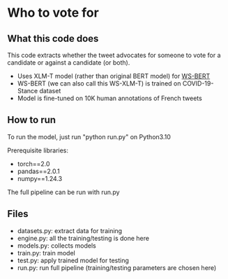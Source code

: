 # Who to vote for
## What this code does
This code extracts whether the tweet advocates for someone to vote for a candidate or against a candidate (or both).

- Uses XLM-T model (rather than original BERT model) for [WS-BERT](https://aclanthology.org/2022.wassa-1.7/)
- WS-BERT (we can also call this WS-XLM-T) is trained on COVID-19-Stance dataset
- Model is fine-tuned on 10K human annotations of French tweets

## How to run

To run the model, just run "python run.py" on Python3.10

Prerequisite libraries:
- torch==2.0
- pandas==2.0.1
- numpy==1.24.3

The full pipeline can be run with run.py

## Files

- datasets.py: extract data for training
- engine.py: all the training/testing is done here
- models.py: collects models
- train.py: train model
- test.py: apply trained model for testing
- run.py: run full pipeline (training/testing parameters are chosen here)


